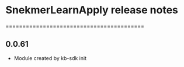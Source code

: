 # SnekmerLearnApply release notes
=========================================

0.0.61
-----
* Module created by kb-sdk init

